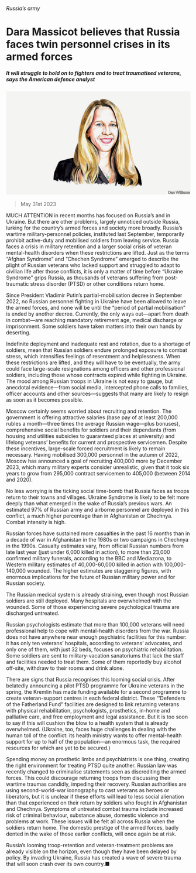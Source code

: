 ###### Russia’s army

# Dara Massicot believes that Russia faces twin personnel crises in its armed forces 

##### It will struggle to hold on to fighters and to treat traumatised veterans, says the American defence analyst 

![image](images/20230603_BID001.jpg) 

> May 31st 2023 

MUCH ATTENTION in recent months has focused on Russia’s  and  in Ukraine. But there are other problems, largely unnoticed outside Russia, lurking for the country’s armed forces and society more broadly. Russia’s wartime military-personnel policies, instituted last September, temporarily prohibit active-duty and mobilised soldiers from leaving service. Russia faces a crisis in military retention and a larger social crisis of veteran mental-health disorders when these restrictions are lifted. Just as the terms “Afghan Syndrome” and “Chechen Syndrome” emerged to describe the plight of Russian veterans who lacked support and struggled to adapt to civilian life after those conflicts, it is only a matter of time before “Ukraine Syndrome” grips Russia, as thousands of veterans suffering from post-traumatic stress disorder (PTSD) or other conditions return home.

Since President Vladimir Putin’s partial-mobilisation decree in September 2022, no Russian personnel fighting in Ukraine have been allowed to leave the armed forces, and none will be until the “period of partial mobilisation” is ended by another decree. Currently, the only ways out—apart from death in combat—are reaching mandatory retirement age, medical discharge or imprisonment. Some soldiers have taken matters into their own hands by deserting.

Indefinite deployment and inadequate rest and rotation, due to a shortage of soldiers, mean that Russian soldiers endure prolonged exposure to combat stress, which intensifies feelings of resentment and helplessness. When these restrictions are lifted, and they will have to be eventually, the army could face large-scale resignations among officers and other professional soldiers, including those whose contracts expired while fighting in Ukraine. The mood among Russian troops in Ukraine is not easy to gauge, but anecdotal evidence—from social media, intercepted phone calls to families, officer accounts and other sources—suggests that many are likely to resign as soon as it becomes possible.

Moscow certainly seems worried about recruiting and retention. The government is offering attractive salaries (base pay of at least 200,000 rubles a month—three times the average Russian wage—plus bonuses), comprehensive social benefits for soldiers and their dependants (from housing and utilities subsidies to guaranteed places at university) and lifelong veterans’ benefits for current and prospective servicemen. Despite these incentives, large-scale forced recruitment is likely to remain necessary. Having mobilised 300,000 personnel in the autumn of 2022, Moscow has announced a goal of recruiting 400,000 more by December 2023, which many military experts consider unrealistic, given that it took six years to grow from 295,000 contract servicemen to 405,000 (between 2014 and 2020).

No less worrying is the ticking social time-bomb that Russia faces as troops return to their towns and villages. Ukraine Syndrome is likely to be felt more deeply than what emerged in the wake of Russia’s previous wars. An estimated 97% of Russian army and airborne personnel are deployed in this conflict, a much higher percentage than in Afghanistan or Chechnya. Combat intensity is high. 

Russian forces have sustained more casualties in the past 16 months than in a decade of war in Afghanistan in the 1980s or two campaigns in Chechnya in the 1990s. Casualty estimates vary, from official Russian numbers from late last year (just under 6,000 killed in action), to more than 23,000 confirmed military funerals, according to the BBC and Mediazona, to Western military estimates of 40,000-60,000 killed in action with 100,000-140,000 wounded. The higher estimates are staggering figures, with enormous implications for the future of Russian military power and for Russian society.

The Russian medical system is already straining, even though most Russian soldiers are still deployed. Many hospitals are overwhelmed with the wounded. Some of those experiencing severe psychological trauma are discharged untreated. 

Russian psychologists estimate that more than 100,000 veterans will need professional help to cope with mental-health disorders from the war. Russia does not have anywhere near enough psychiatric facilities for this number: it has only ten veterans’ hospitals, according to veterans’ advocates, and only one of them, with just 32 beds, focuses on psychiatric rehabilitation. Some soldiers are sent to military-vacation sanatoriums that lack the staff and facilities needed to treat them. Some of them reportedly buy alcohol off-site, withdraw to their rooms and drink alone.

There are signs that Russia recognises this looming social crisis. After belatedly announcing a pilot PTSD programme for Ukraine veterans in the spring, the Kremlin has made funding available for a second programme to create veteran-support centres in each federal district. These “‘Defenders of the Fatherland Fund” facilities are designed to link returning veterans with physical rehabilitation, psychologists, prosthetics, in-home and palliative care, and free employment and legal assistance. But it is too soon to say if this will cushion the blow to a health system that is already overwhelmed. (Ukraine, too, faces huge challenges in dealing with the human toll of the conflict: its health ministry wants to offer mental-health support for up to half of the population—an enormous task, the required resources for which are yet to be secured.)

Spending money on prosthetic limbs and psychiatrists is one thing, creating the right environment for treating PTSD quite another. Russian law was recently changed to criminalise statements seen as discrediting the armed forces. This could discourage returning troops from discussing their wartime traumas candidly, impeding their recovery. Russian authorities are using second-world-war iconography to cast veterans as heroes or liberators, but it is unclear if these efforts will lead to less social alienation than that experienced on their return by soldiers who fought in Afghanistan and Chechnya. Symptoms of untreated combat trauma include increased risk of criminal behaviour, substance abuse, domestic violence and problems at work. These issues will be felt all across Russia when the soldiers return home. The domestic prestige of the armed forces, badly dented in the wake of those earlier conflicts, will once again be at risk. 

Russia’s looming troop-retention and veteran-treatment problems are already visible on the horizon, even though they have been delayed by policy. By invading Ukraine, Russia has created a wave of severe trauma that will soon crash over its own country.■


